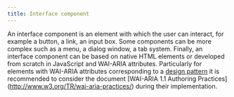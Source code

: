 ```yaml
---
title: Interface component
---
```


An interface component is an element with which the user can interact, for example a button, a link, an input box. Some components can be more complex such as a menu, a dialog window, a tab system. Finally, an interface component can be based on native HTML elements or developed from scratch in JavaScript and WAI-ARIA attributes. Particularly for elements with WAI-ARIA attributes corresponding to a [design pattern](#design-pattern) it is recommended to consider the document <span lang="en">[WAI-ARIA 1.1 Authoring Practices] (http://www.w3.org/TR/wai-aria-practices/)</span> during their implementation.
